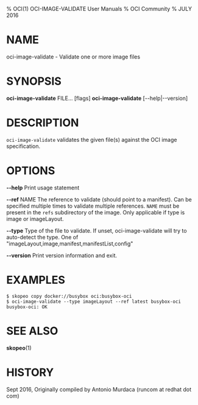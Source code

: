 % OCI(1) OCI-IMAGE-VALIDATE User Manuals
% OCI Community
% JULY 2016
# NAME
oci-image-validate \- Validate one or more image files

# SYNOPSIS
**oci-image-validate** FILE... [flags]
**oci-image-validate** [--help|--version]

# DESCRIPTION
`oci-image-validate` validates the given file(s) against the OCI image specification.


# OPTIONS
**--help**
  Print usage statement

**--ref** NAME
  The reference to validate (should point to a manifest).
  Can be specified multiple times to validate multiple references.
  `NAME` must be present in the `refs` subdirectory of the image.
  Only applicable if type is image or imageLayout.

**--type**
  Type of the file to validate. If unset, oci-image-validate will try to auto-detect the type. One of "imageLayout,image,manifest,manifestList,config"

**--version**
  Print version information and exit.

# EXAMPLES
```
$ skopeo copy docker://busybox oci:busybox-oci
$ oci-image-validate --type imageLayout --ref latest busybox-oci
busybox-oci: OK
```

# SEE ALSO
**skopeo**(1)

# HISTORY
Sept 2016, Originally compiled by Antonio Murdaca (runcom at redhat dot com)
